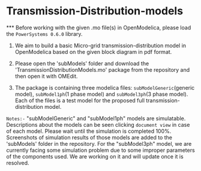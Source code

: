 # Transmission-Distribution-models
*** Before working with the given .mo file(s) in OpenModelica, please load the `PowerSystems 0.6.0` library.

1) We aim to build a basic Micro-grid transmission-distribution model in OpenModelica based on the given block diagram in pdf format.

2) Please open the 'subModels' folder and download the 'TransmissionDistributionModels.mo' package from the repository and then open it with OMEdit.

3) The package is containing three modelica files: `subModelGeneric`(generic model), `subModel1ph`(1 phase model) and `subModel3ph`(3 phase model). Each of the files is a test model for the proposed full transmission-distribution model.

`Notes:-` "subModelGeneric" and "subModel1ph" models are simulatable. Descriptions about the models can be seen clicking `document view` in case of each model. Please wait until the simulation is completed 100%. Screenshots of simulation results of those models are added to the 'subModels' folder in the repository. For the "subModel3ph" model, we are currently facing some simulation problem due to some improper parameters of the components used. We are working on it and will update once it is resolved.
